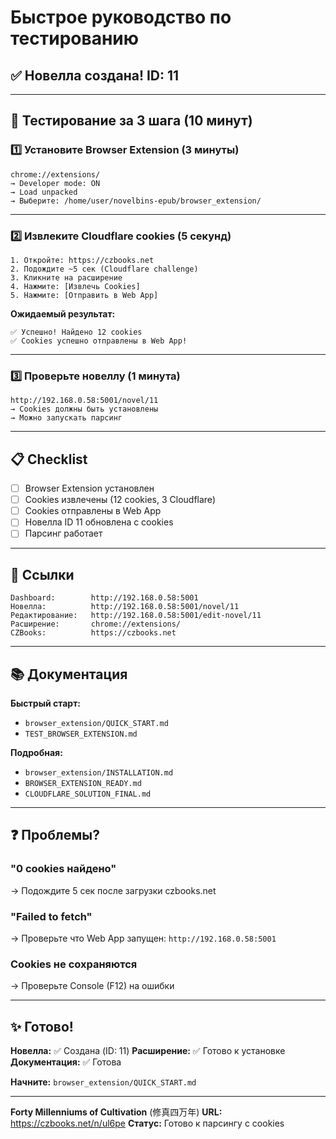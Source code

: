 # Быстрое руководство по тестированию

## ✅ Новелла создана! ID: 11

---

## 🚀 Тестирование за 3 шага (10 минут)

### 1️⃣ Установите Browser Extension (3 минуты)

```
chrome://extensions/
→ Developer mode: ON
→ Load unpacked
→ Выберите: /home/user/novelbins-epub/browser_extension/
```

---

### 2️⃣ Извлеките Cloudflare cookies (5 секунд)

```
1. Откройте: https://czbooks.net
2. Подождите ~5 сек (Cloudflare challenge)
3. Кликните на расширение
4. Нажмите: [Извлечь Cookies]
5. Нажмите: [Отправить в Web App]
```

**Ожидаемый результат:**
```
✅ Успешно! Найдено 12 cookies
✅ Cookies успешно отправлены в Web App!
```

---

### 3️⃣ Проверьте новеллу (1 минута)

```
http://192.168.0.58:5001/novel/11
→ Cookies должны быть установлены
→ Можно запускать парсинг
```

---

## 📋 Checklist

- [ ] Browser Extension установлен
- [ ] Cookies извлечены (12 cookies, 3 Cloudflare)
- [ ] Cookies отправлены в Web App
- [ ] Новелла ID 11 обновлена с cookies
- [ ] Парсинг работает

---

## 🔗 Ссылки

```
Dashboard:        http://192.168.0.58:5001
Новелла:          http://192.168.0.58:5001/novel/11
Редактирование:   http://192.168.0.58:5001/edit-novel/11
Расширение:       chrome://extensions/
CZBooks:          https://czbooks.net
```

---

## 📚 Документация

**Быстрый старт:**
- `browser_extension/QUICK_START.md`
- `TEST_BROWSER_EXTENSION.md`

**Подробная:**
- `browser_extension/INSTALLATION.md`
- `BROWSER_EXTENSION_READY.md`
- `CLOUDFLARE_SOLUTION_FINAL.md`

---

## ❓ Проблемы?

### "0 cookies найдено"
→ Подождите 5 сек после загрузки czbooks.net

### "Failed to fetch"
→ Проверьте что Web App запущен: `http://192.168.0.58:5001`

### Cookies не сохраняются
→ Проверьте Console (F12) на ошибки

---

## ✨ Готово!

**Новелла:** ✅ Создана (ID: 11)
**Расширение:** ✅ Готово к установке
**Документация:** ✅ Готова

**Начните:** `browser_extension/QUICK_START.md`

---

**Forty Millenniums of Cultivation** (修真四万年)
**URL:** https://czbooks.net/n/ul6pe
**Статус:** Готово к парсингу с cookies
